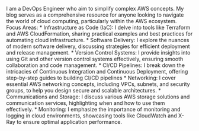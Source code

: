 I am a DevOps Engineer who aim to simplify complex AWS concepts. My blog serves as a comprehensive resource for anyone looking to navigate the world of cloud computing, particularly within the AWS ecosystem.
Focus Areas:
    * Infrastructure as Code (IaC): I delve into tools like Terraform and AWS CloudFormation, sharing practical examples and best practices for automating cloud infrastructure.
    * Software Delivery: I explore the nuances of modern software delivery, discussing strategies for efficient deployment and release management.
    * Version Control Systems: I provide insights into using Git and other version control systems effectively, ensuring smooth collaboration and code management.
    * CI/CD Pipelines: I break down the intricacies of Continuous Integration and Continuous Deployment, offering step-by-step guides to building CI/CD pipelines
    * Networking: I cover essential AWS networking concepts, including VPCs, subnets, and security groups, to help you design secure and scalable architectures.
    * Communications and Storage: I discuss various AWS storage solutions and communication services, highlighting when and how to use them effectively.
    * Monitoring: I emphasize the importance of monitoring and logging in cloud environments, showcasing tools like CloudWatch and X-Ray to ensure optimal application performance.
